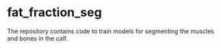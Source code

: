 # fat_fraction_seg

The repository contains code to train models for segmenting the muscles and bones in the calf.
